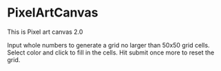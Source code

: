 # PixelArtCanvas
This is Pixel art canvas 2.0

Input whole numbers to generate a grid no larger than 50x50 grid cells.
Select color and click to fill in the cells.
Hit submit once more to reset the grid.
